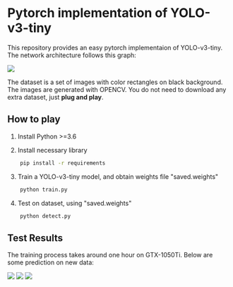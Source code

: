 # Pytorch implementation of YOLO-v3-tiny

This repository provides an easy pytorch implementaion of YOLO-v3-tiny.
The network architecture follows this graph:

![](https://wx1.sinaimg.cn/mw690/008b8Ivhgy1ghvjjsyjz2j30jt14t774.jpg)

The dataset is a set of images with color rectangles on black background. 
The images are generated with OPENCV. You do not need to download any extra dataset, 
just **plug and play**.


## How to play

1. Install Python >=3.6

2. Install necessary library
```bash
    pip install -r requirements
```

3. Train a YOLO-v3-tiny model, and obtain weights file "saved.weights"
```bash
    python train.py
```

4. Test on dataset, using "saved.weights"
```bash
    python detect.py
```

## Test Results
The training process takes around one hour on GTX-1050Ti. Below are some prediction on new data:

![](https://wx2.sinaimg.cn/small/008b8Ivhgy1ghvjhntdvvj30eg0ega9x.jpg)
![](https://wx3.sinaimg.cn/small/008b8Ivhgy1ghvjhlf3c8j30eg0egdfo.jpg)
![](https://wx1.sinaimg.cn/small/008b8Ivhgy1ghvjhhv4y1j30eg0egdfp.jpg)
